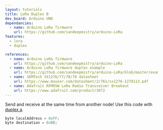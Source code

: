 ```yaml
---
layout: tutorials
title: LoRa Duplex B
dev_board: Arduino UNO
dependancies:
  - name: Arduino LoRa firmware
    url: https://github.com/sandeepmistry/arduino-LoRa
features:
  - lora
  - duplex

references:
  - name: Arduino LoRa firmware
    url: https://github.com/sandeepmistry/arduino-LoRa
  - name: Arduino LoRa firmware duplex example
    url: https://github.com/sandeepmistry/arduino-LoRa/blob/master/examples/LoRaDuplex/LoRaDuplex.ino
  - name: SEMTech SX1276/77/78/79 datasheet
    url: https://www.mouser.com/datasheet/2/761/sx1276-1278113.pdf
  - name: Adafruit RFM95W LoRa Radio Transceiver Breakout
    url: https://www.adafruit.com/product/3072
---
```


Send and receive at the same time from another node! Use this code with [duplex a](lora-duplex-a).

```c
byte localAddress = 0xFF;
byte destination = 0xBB;
```
